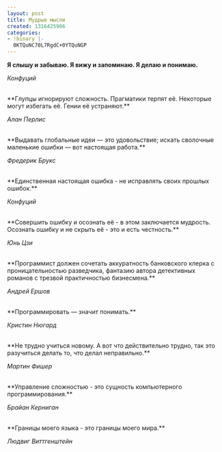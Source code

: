 ```yaml
---
layout: post
title: Мудрые мысли
created: 1316425906
categories:
- !binary |-
  0KTQuNC70L7RgdC+0YTQuNGP
---
```

<!--break-->
**Я слышу и забываю.
Я вижу и запоминаю.
Я делаю и понимаю.**  

*Конфуций*

<br/>
**Глупцы игнорируют сложность. Прагматики терпят её. Некоторые могут избегать её. Гении её устраняют.**

*Алан Перлис*

<br/>
**Выдавать глобальные идеи — это удовольствие; искать сволочные маленькие ошибки — вот настоящая работа.**

*Фредерик Брукс*

<br/>
**Единственная настоящая ошибка - не исправлять своих прошлых ошибок.**

*Конфуций*

<br/>
**Совершить ошибку и осознать её - в этом заключается мудрость. Осознать ошибку и не скрыть её - это и есть честность.**

*Юнь Цзи*

<br/>
**Программист должен сочетать аккуратность банковского клерка с проницательностью разведчика, фантазию автора детективных романов с трезвой практичностью бизнесмена.**

*Андрей Ершов*

<br/>
**Программировать — значит понимать.**

*Кристин Нюгард*

<br/>
**Не трудно учиться новому. А вот что действительно трудно, так это разучиться делать то, что делал неправильно.**

*Мартин Фишер*

<br/>
**Управление сложностью - это сущность компьютерного программирования.**

*Брайан Керниган*

<br/>
**Границы моего языка - это границы моего мира.**

*Людвиг Виттгенштейн*

